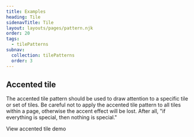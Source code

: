 ```yaml
---
title: Examples
heading: Tile
sidenavTitle: Tile
layout: layouts/pages/pattern.njk
order: 20
tags:
  - tilePatterns
subnav:
  collection: tilePatterns
  order: 3
---
```

<script type="module" data-helmet>
  import '@rhds/elements/lib/elements/rh-context-picker/rh-context-picker.js';
  import '@rhds/elements/rh-card/rh-card.js';
  import '@rhds/elements/rh-cta/rh-cta.js';
  import '@rhds/elements/rh-surface/rh-surface.js';
  import '@rhds/elements/rh-avatar/rh-avatar.js';
  import '@rhds/elements/rh-tile/rh-tile.js';
  import '@rhds/elements/rh-accordion/rh-accordion.js';
  import '@rhds/elements/rh-blockquote/rh-blockquote.js';
</script>

<link rel="stylesheet"
      href="/assets/packages/@rhds/elements/elements/rh-table/rh-table-lightdom.css"
      data-helmet>
<link rel="stylesheet"
      href="/styles/samp.css"
      data-helmet>

<uxdot-pattern src="./patterns/accented-tile.html">
  <h2 id="accented-tile" slot="heading">Accented tile</h2>
  <p>The accented tile pattern should be used to draw attention to a specific 
     tile or set of tiles. Be careful not to apply the accented tile pattern to 
     all tiles within a page, otherwise the accent effect will be lost. After 
     all, "if everything is special, then nothing is special."</p>
</uxdot-pattern>

<rh-cta href="/elements/tile/demos/#demo-accented-tiles">View accented tile demo</rh-cta>
